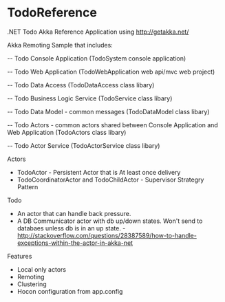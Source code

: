 # TodoReference

.NET Todo Akka Reference Application using http://getakka.net/

Akka Remoting Sample that includes: 

-- Todo Console Application (TodoSystem console application)

-- Todo Web Application (TodoWebApplication web api/mvc web project)

-- Todo Data Access (TodoDataAccess class libary)

-- Todo Business Logic Service (TodoService class libary)

-- Todo Data Model - common messages (TodoDataModel class libary)

-- Todo Actors - common actors shared between Console Application and Web Application (TodoActors class libary)

-- Todo Actor Service (TodoActorService class libary)

Actors
- TodoActor - Persistent Actor that is At least once delivery
- TodoCoordinatorActor and TodoChildActor - Supervisor Strategry Pattern

Todo
- An actor that can handle back pressure.
- A DB Communicator actor with db up/down states. Won't send to databaes unless db is in an up state. - http://stackoverflow.com/questions/28387589/how-to-handle-exceptions-within-the-actor-in-akka-net

Features

- Local only actors 
- Remoting
- Clustering
- Hocon configuration from app.config